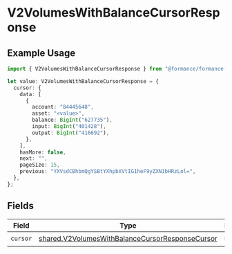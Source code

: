 # V2VolumesWithBalanceCursorResponse

## Example Usage

```typescript
import { V2VolumesWithBalanceCursorResponse } from "@formance/formance-sdk/sdk/models/shared";

let value: V2VolumesWithBalanceCursorResponse = {
  cursor: {
    data: [
      {
        account: "84445648",
        asset: "<value>",
        balance: BigInt("627735"),
        input: BigInt("401428"),
        output: BigInt("416692"),
      },
    ],
    hasMore: false,
    next: "",
    pageSize: 15,
    previous: "YXVsdCBhbmQgYSBtYXhpbXVtIG1heF9yZXN1bHRzLol=",
  },
};
```

## Fields

| Field                                                                                                                     | Type                                                                                                                      | Required                                                                                                                  | Description                                                                                                               |
| ------------------------------------------------------------------------------------------------------------------------- | ------------------------------------------------------------------------------------------------------------------------- | ------------------------------------------------------------------------------------------------------------------------- | ------------------------------------------------------------------------------------------------------------------------- |
| `cursor`                                                                                                                  | [shared.V2VolumesWithBalanceCursorResponseCursor](../../../sdk/models/shared/v2volumeswithbalancecursorresponsecursor.md) | :heavy_check_mark:                                                                                                        | N/A                                                                                                                       |